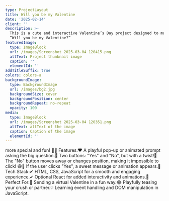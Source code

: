 ```yaml
---
type: ProjectLayout
title: Will you be my Valentine
date: '2025-02-14'
client: ''
description: >-
  This is a cute and interactive Valentine’s Day project designed to make asking
  “Will you be my Valentine?” 
featuredImage:
  type: ImageBlock
  url: /images/Screenshot 2025-03-04 120415.png
  altText: Project thumbnail image
  caption: ''
  elementId: ''
addTitleSuffix: true
colors: colors-a
backgroundImage:
  type: BackgroundImage
  url: /images/bg2.jpg
  backgroundSize: cover
  backgroundPosition: center
  backgroundRepeat: no-repeat
  opacity: 100
media:
  type: ImageBlock
  url: /images/Screenshot 2025-03-04 120351.png
  altText: altText of the image
  caption: Caption of the image
  elementId: ''
---
```

more special and fun! 🎉💖 Features:❤️ A playful pop-up or animated prompt asking the big question.💛 Two buttons: "Yes" and "No", but with a twist!💙 The "No" button moves away or changes position, making it impossible to click! 😆💜 If the user clicks "Yes", a sweet message or animation appears.🎨 Tech Stack:✔ HTML, CSS, JavaScript for a smooth and engaging experience.✔ Optional React for added interactivity and animations.🎁 Perfect For:💌 Sending a virtual Valentine in a fun way.😂 Playfully teasing your crush or partner.💡 Learning event handling and DOM manipulation in JavaScript.
